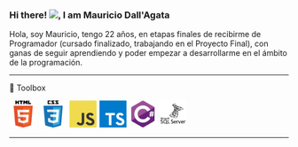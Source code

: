 ### Hi there! <img src="https://raw.githubusercontent.com/MartinHeinz/MartinHeinz/master/wave.gif" width="30px">, I am Mauricio Dall'Agata

Hola, soy Mauricio, tengo 22 años, en etapas finales de recibirme de Programador (cursado finalizado, trabajando en el Proyecto Final), con ganas de seguir aprendiendo y poder empezar a desarrollarme en el ámbito de la programación. 

---

🧰 Toolbox

<img src="https://github.com/devicons/devicon/blob/master/icons/html5/html5-original-wordmark.svg" alt="HTML5 Logo" width="50" height="50"> <img src="https://github.com/devicons/devicon/blob/master/icons/css3/css3-original-wordmark.svg" alt="CSS3 Logo" width="50" height="50"> <img src="https://github.com/devicons/devicon/blob/master/icons/javascript/javascript-original.svg" alt="JavaScript Logo" width="50" height="50"> <img src="https://github.com/devicons/devicon/blob/master/icons/typescript/typescript-original.svg" alt="TypeScript Logo" width="50" height="50"> <img src="https://github.com/devicons/devicon/blob/master/icons/csharp/csharp-original.svg" alt="C# Logo" width="50" height="50"> <img src="https://github.com/devicons/devicon/blob/master/icons/microsoftsqlserver/microsoftsqlserver-plain-wordmark.svg" alt="SQL Server Logo" width="50" height="50"> 

---


<!--
Here are some ideas to get you started:

- 🔭 I’m currently working on ...
- 🌱 I’m currently learning ...
- 👯 I’m looking to collaborate on ...
- 🤔 I’m looking for help with ...
- 💬 Ask me about ...
- 📫 How to reach me: ...
- ⚡ Fun fact: ...
-->
